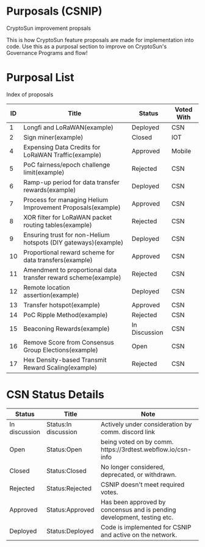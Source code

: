 # Purposals (CSNIP)
CryptoSun improvement propsals <br>

This is how CryptoSun feature proposals are made for implementation into code.
Use this as a purposal section to improve on CryptoSun's Governance Programs and flow!

# Purposal List
Index of proposals
 <table id="proposalsTable">
        <thead>
            <tr>
                <th>ID</th>
                <th>Title</th>
                <th>Status</th>
                <th>Voted With</th>
            </tr>
        </thead>
        <tbody>
            <tr>
                <td>1</td>
                <td>Longfi and LoRaWAN(example)</td>
                <td>Deployed</td>
                <td>CSN</td>
            </tr>
            <tr>
                <td>2</td>
                <td>Sign miner(example)</td>
                <td>Closed</td>
                <td>IOT</td>
            </tr>
            <tr>
                <td>4</td>
                <td>Expensing Data Credits for LoRaWAN Traffic(example)</td>
                <td>Approved</td>
                <td>Mobile</td>
            </tr>
            <tr>
                <td>5</td>
                <td>PoC fairness/epoch challenge limit(example)</td>
                <td>Rejected</td>
                <td>CSN</td>
            </tr>
            <tr>
                <td>6</td>
                <td>Ramp-up period for data transfer rewards(example)</td>
                <td>Deployed</td>
                <td>CSN</td>
            </tr>
            <tr>
                <td>7</td>
                <td>Process for managing Helium Improvement Proposals(example)</td>
                <td>Approved</td>
                <td>CSN</td>
            </tr>
            <tr>
                <td>8</td>
                <td>XOR filter for LoRaWAN packet routing tables(example)</td>
                <td>Rejected</td>
                <td>CSN</td>
            </tr>
            <tr>
                <td>9</td>
                <td>Ensuring trust for non-Helium hotspots (DIY gateways)(example)</td>
                <td>Deployed</td>
                <td>CSN</td>
            </tr>
            <tr>
                <td>10</td>
                <td>Proportional reward scheme for data transfers(example)</td>
                <td>Approved</td>
                <td>CSN</td>
            </tr>
            <tr>
                <td>11</td>
                <td>Amendment to proportional data transfer reward scheme(example)</td>
                <td>Rejected</td>
                <td>CSN</td>
            </tr>
            <tr>
                <td>12</td>
                <td>Remote location assertion(example)</td>
                <td>Deployed</td>
                <td>CSN</td>
            </tr>
            <tr>
                <td>13</td>
                <td>Transfer hotspot(example)</td>
                <td>Approved</td>
                <td>CSN</td>
            </tr>
            <tr>
                <td>14</td>
                <td>PoC Ripple Method(example)</td>
                <td>Rejected</td>
                <td>CSN</td>
            </tr>
            <tr>
                <td>15</td>
                <td>Beaconing Rewards(example)</td>
                <td>In Discussion</td>
                <td>CSN</td>
            </tr>
            <tr>
                <td>16</td>
                <td>Remove Score from Consensus Group Elections(example)</td>
                <td>Open</td>
                <td>CSN</td>
            </tr>
            <tr>
                <td>17</td>
                <td>Hex Density-based Transmit Reward Scaling(example)</td>
                <td>Rejected</td>
                <td>CSN</td>
            </tr>
        </tbody></table>

 # CSN Status Details
 <table id="proposalsTable">
        <thead>
            <tr>
                <th>Status</th>
                <th>Title</th>
                <th>Note</th>
            </tr>
        </thead>
        <tbody>
            <tr>
                <td>In discussion</td>
                <td>Status:In discussion</td>
                <td>Actively under consideration by comm. <a>discord link</a></td>
            </tr>
            <tr>
                <td>Open</td>
                <td>Status:Open</td>
                <td>being voted on by comm. <a>https://3rdtest.webflow.io/csn-info</a></td>
            </tr>
            <tr>
                <td>Closed</td>
                <td>Status:Closed</td>
                <td>No longer considered, deprecated, or withdrawn.</td>
            </tr>
            <tr>
                <td>Rejected</td>
                <td>Status:Rejected</td>
                <td>CSNIP doesn't meet required votes.</td>
            </tr>
            <tr>
                <td>Approved</td>
                <td>Status:Approved</td>
                <td>Has been approved by concensus and is pending development, testing etc. </td>
            </tr>
            <tr>
                <td>Deployed</td>
                <td>Status:Deployed</td>
                <td>Code is implemented for CSNIP and active on the network.</td>
            </tr>
        </tbody></table>
            
